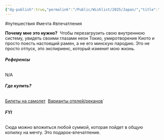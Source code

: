 ```yaml
---
{"dg-publish":true,"permalink":"/Public/Wishlist/2025/Japan/","title":"🇯🇵 Поездка в Японию"}
---
```


#путешествия #мечта #впечатления

**Почему мне это нужно?** 
Чтобы перезагрузить свою внутреннюю систему, увидеть своими глазами неон Токио, умиротворение Киото и просто поесть настоящий рамен, а не его минскую пародию. Это не просто отпуск, это экспириенс, который изменит мою жизнь.

###### **Референсы** 
N/A

###### **Где купить?** 
[Билеты на самолет](placeholder_link) 
[Варианты отелей/реканов](placeholder_link)`

###### **FYI** 
Сюда можно вложиться любой суммой, которая пойдет в общую копилку на мечту. Это подарок-впечатление.